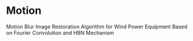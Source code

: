 # Motion
Motion Blur Image Restoration Algorithm for Wind Power Equipment Based on Fourier Convolution and HBN Mechanism
